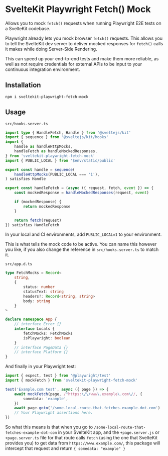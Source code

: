# SvelteKit Playwright Fetch() Mock

Allows you to mock `fetch()` requests when running Playwright E2E tests on a SvelteKit codebase.

Playwright already lets you mock browser `fetch()` requests. This allows you to tell the SvelteKit dev server to deliver mocked responses for `fetch()` calls it makes while doing Server-Side Rendering.

This can speed up your end-to-end tests and make them more reliable, as well as not require credentials for external APIs to be input to your continuous integration environment.

## Installation

`npm i sveltekit-playwright-fetch-mock`

## Usage

`src/hooks.server.ts`

```ts
import type { HandleFetch, Handle } from '@sveltejs/kit'
import { sequence } from '@sveltejs/kit/hooks'
import {
	handle as handleHttpMocks,
	handleFetch as handleMockedResponses,
} from 'sveltekit-playwright-fetch-mock'
import { PUBLIC_LOCAL } from '$env/static/public'

export const handle = sequence(
	handleHttpMocks(PUBLIC_LOCAL === '1'),
) satisfies Handle

export const handleFetch = (async ({ request, fetch, event }) => {
	const mockedResponse = handleMockedResponses(request, event)

	if (mockedResponse) {
		return mockedResponse
	}

	return fetch(request)
}) satisfies HandleFetch

```

In your local and CI environments, add `PUBLIC_LOCAL=1` to your environment.

This is what tells the mock code to be active. You can name this however you like, if you also change the reference in `src/hooks.server.ts` to match it.

`src/app.d.ts`

```ts
type FetchMocks = Record<
	string,
	{
		status: number
		statusText: string
		headers?: Record<string, string>
		body: string
	}
>

declare namespace App {
	// interface Error {}
	interface Locals {
		fetchMocks: FetchMocks
		isPlaywright: boolean
	}
	// interface PageData {}
	// interface Platform {}
}
```

And finally in your Playwright test:

```ts
import { expect, test } from '@playwright/test'
import { mockFetch } from 'sveltekit-playwright-fetch-mock'

test('Example.com test', async ({ page }) => {
	await mockFetch(page, /^https:\/\/www\.example\.com\//, {
		somedata: 'example',
	})
	await page.goto('/some-local-route-that-fetches-example-dot-com')
	// Your Playwright assertions here.
})
```

So what this means is that when you go to `/some-local-route-that-fetches-example-dot-com` in your SvelteKit app, and the `+page.server.js` or `+page.server.ts` file for that route calls `fetch` (using the one that SvelteKit provides you) to get data from `https://www.example.com/`, this package will intercept that request and return `{ somedata: "example" }`